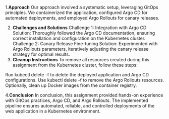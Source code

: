 1.**Approach**
Our approach involved a systematic setup, leveraging GitOps principles. We containerized the application, configured Argo CD for automated deployments, and employed Argo Rollouts for canary releases.

2. **Challenges and Solutions**
Challenge 1: Integration with Argo CD
Solution: Thoroughly followed the Argo CD documentation, ensuring correct installation and configuration on the Kubernetes cluster.
Challenge 2: Canary Release Fine-tuning
Solution: Experimented with Argo Rollouts parameters, iteratively adjusting the canary release strategy for optimal results.
3. **Cleanup Instructions**
To remove all resources created during this assignment from the Kubernetes cluster, follow these steps:

Run kubectl delete -f <path-to-manifests> to delete the deployed application and Argo CD configurations.
Use kubectl delete -f <argorollouts-manifest> to remove the Argo Rollouts resources.
Optionally, clean up Docker images from the container registry.

4.**Conclusion**
In conclusion, this assignment provided hands-on experience with GitOps practices, Argo CD, and Argo Rollouts. The implemented pipeline ensures automated, reliable, and controlled deployments of the web application in a Kubernetes environment.

